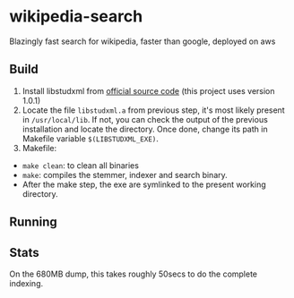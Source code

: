 # wikipedia-search

Blazingly fast search for wikipedia, faster than google, deployed on aws

## Build

1. Install libstudxml from [official source code](https://www.codesynthesis.com/projects/libstudxml/) (this project uses version 1.0.1)
2. Locate the file `libstudxml.a` from previous step, it's most likely present in `/usr/local/lib`. If not, you can check the output of the previous installation and locate the directory. Once done, change its path in Makefile variable `$(LIBSTUDXML_EXE)`. 
3. Makefile:

  - `make clean`: to clean all binaries
  - `make`: compiles the stemmer, indexer and search binary.
  - After the make step, the exe are symlinked to the present working directory.

## Running



## Stats

On the 680MB dump, this takes roughly 50secs to do the complete indexing.
